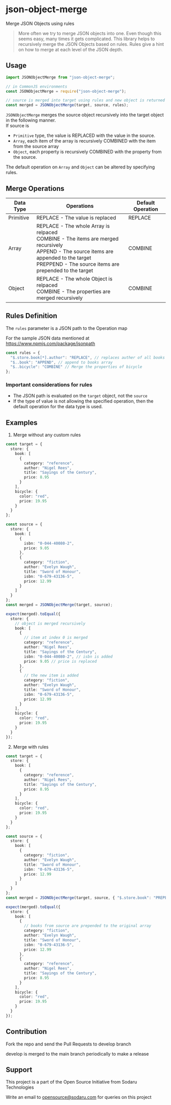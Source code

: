 # json-object-merge

Merge JSON Objects using rules

> More often we try to merge JSON objects into one. Even though this seems easy, many times it gets complicated. This library helps to recursively merge the JSON Objects based on rules. Rules give a hint on how to merge at each level of the JSON depth.

## Usage

```typescript
import JSONObjectMerge from "json-object-merge";

// in CommonJS environments
const JSONObjectMerge = require("json-object-merge");

// source is merged into target using rules and new object is returned
const merged = JSONObjectMerge(target, source, rules);
```

`JSONObjectMerge` merges the source object recursively into the target object in the following manner.  
If source is

- `Primitive` type, the value is REPLACED with the value in the source.
- `Array`, each item of the array is recursively COMBINED with the item from the source array
- `Object`, each property is recursively COMBINED with the property from the source.

The default operation on `Array` and `Object` can be altered by specifying rules.

## Merge Operations

| Data Type | Operations                                                                                                                                                                                                      | Default Operation |
| --------- | --------------------------------------------------------------------------------------------------------------------------------------------------------------------------------------------------------------- | ----------------- |
| Primitive | REPLACE - The value is replaced                                                                                                                                                                                 | REPLACE           |
| Array     | REPLACE - The whole Array is relpaced <br/> COMBINE - The items are merged recursively <br/> APPEND - The source items are appended to the target <br/> PREPPEND - The source items are prepended to the target | COMBINE           |
| Object    | REPLACE - The whole Object is relpaced <br/> COMBINE - The properties are merged recursively                                                                                                                    | COMBINE           |

## Rules Definition

The `rules` parameter is a JSON path to the Operation map

For the sample JSON data mentioned at https://www.npmjs.com/package/jsonpath

```typescript
const rules = {
  "$.store.book[*].author": "REPLACE", // replaces auther of all books inside the store
  "$..book": "APPEND", // append to books array
  "$..bicycle": "COMBINE" // Merge the properties of bicycle
};
```

### Important considerations for rules

- The JSON path is evaluated on the `target` object, not the `source`
- If the type of value is not allowing the specified operation, then the default operation for the data type is used.

## Examples

1. Merge without any custom rules

```typescript
const target = {
  store: {
    book: [
      {
        category: "reference",
        author: "Nigel Rees",
        title: "Sayings of the Century",
        price: 8.95
      }
    ],
    bicycle: {
      color: "red",
      price: 19.95
    }
  }
};

const source = {
  store: {
    book: [
      {
        isbn: "0-044-40080-2",
        price: 9.05
      },
      {
        category: "fiction",
        author: "Evelyn Waugh",
        title: "Sword of Honour",
        isbn: "0-679-43136-5",
        price: 12.99
      }
    ]
  }
};
const merged = JSONObjectMerge(target, source);

expect(merged).toEqual({
  store: {
    // object is merged recursively
    book: [
      {
        // item at index 0 is merged
        category: "reference",
        author: "Nigel Rees",
        title: "Sayings of the Century",
        isbn: "0-044-40080-2", // isbn is added
        price: 9.05 // price is replaced
      },
      {
        // the new item is added
        category: "fiction",
        author: "Evelyn Waugh",
        title: "Sword of Honour",
        isbn: "0-679-43136-5",
        price: 12.99
      }
    ],
    bicycle: {
      color: "red",
      price: 19.95
    }
  }
});
```

2. Merge with rules

```typescript
const target = {
  store: {
    book: [
      {
        category: "reference",
        author: "Nigel Rees",
        title: "Sayings of the Century",
        price: 8.95
      }
    ],
    bicycle: {
      color: "red",
      price: 19.95
    }
  }
};

const source = {
  store: {
    book: [
      {
        category: "fiction",
        author: "Evelyn Waugh",
        title: "Sword of Honour",
        isbn: "0-679-43136-5",
        price: 12.99
      }
    ]
  }
};
const merged = JSONObjectMerge(target, source, { "$.store.book": "PREPEND" });

expect(merged).toEqual({
  store: {
    book: [
      {
        // books from source are prepended to the original array
        category: "fiction",
        author: "Evelyn Waugh",
        title: "Sword of Honour",
        isbn: "0-679-43136-5",
        price: 12.99
      },
      {
        category: "reference",
        author: "Nigel Rees",
        title: "Sayings of the Century",
        price: 8.95
      }
    ],
    bicycle: {
      color: "red",
      price: 19.95
    }
  }
});
```

## Contribution

Fork the repo and send the Pull Requests to develop branch

develop is merged to the main branch periodically to make a release

## Support

This project is a part of the Open Source Initiative from Sodaru Technologies

Write an email to opensource@sodaru.com for queries on this project
